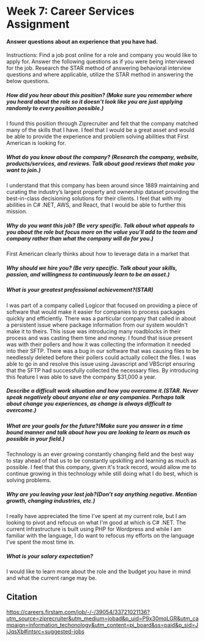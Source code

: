 # Week 7: Career Services Assignment

#### Answer questions about an experience that you have had.   

Instructions: Find a job post online for a role and company you would like to apply for. Answer the following questions as if you were being interviewed for the job. Research the STAR method of answering behavioral interview questions and where applicable, utilize the STAR method in answering the below questions.

##### How did you hear about this position? (Make sure you remember where you heard about the role so it doesn’t look like you are just applying randomly to every position possible.)

I found this position through Ziprecruiter and felt that the company matched many of the skills that I have. I feel that I would be a great asset and would be able to provide the experience and problem solving abilities that First American is looking for.

##### What do you know about the company? (Research the company, website, products/services, and reviews. Talk about good reviews that make you want to join.)

I understand that this company has been around since 1889 maintaining and curating the industry’s largest property and ownership dataset providing the best-in-class decisioning solutions for their clients. I feel that with my abilities in C# .NET, AWS, and React, that I would be able to further this mission. 

##### Why do you want this job? (Be very specific. Talk about what appeals to you about the role but focus more on the value you’ll add to the team and company rather than what the company will do for you.)

First American clearly thinks about how to leverage data in a market that 

##### Why should we hire you? (Be very specific. Talk about your skills, passion, and willingness to continuously learn to be an asset.)


##### What is your greatest professional achievement?(STAR)

I was part of a company called Logicor that focused on providing a piece of software that would make it easier for companies to process packages quickly and efficiently. There was a particular company that called in about a persistent issue where package information from our system wouldn't make it to theirs. This issue was introducing many roadblocks in their process and was casting them time and money. I found that issue present was with their pollers and how it was collecting the information it needed into their SFTP. There was a bug in our software that was causing files to be needlessly deleted before their pollers could actually collect the files. I was able to go in and resolve this issue using Javascript and VBScript ensuring that the SFTP had successfully collected the necessary files. By introducing this feature I was able to save the company $31,000 a year.

##### Describe a difficult work situation and how you overcame it.(STAR. Never speak negatively about anyone else or any companies. Perhaps talk about change you experiences, as change is always difficult to overcome.)



##### What are your goals for the future?(Make sure you answer in a time bound manner and talk about how you are looking to learn as much as possible in your field.)

Technology is an ever growing constantly changing field and the best way to stay ahead of that us to be constantly upskilling and learning as much as possible. I feel that this company, given it's track record, would allow me to continue growing in this technology while still doing what I do best, which is solving problems.

##### Why are you leaving your last job?(Don’t say anything negative. Mention growth, changing industries, etc.)

I really have appreciated the time I've spent at my current role, but I am looking to pivot and refocus on what I'm good at which is C# .NET. The current infrastructure is built using PHP for Wordpress and while I am familiar with the language, I do want to refocus my efforts on the language I've spent the most time in.

##### What is your salary expectation?
I would like to learn more about the role and the budget you have in mind and what the current range may be.

## Citation
https://careers.firstam.com/job/-/-/39054/33721021136?utm_source=ziprecruiter&utm_medium=jobad&p_uid=P9x30mqLGR&utm_campaign=information_techonology&utm_content=pj_board&ss=paid&p_sid=JjJqsXb#intsrc=suggested-jobs